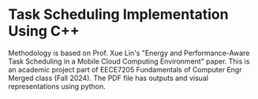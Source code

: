 # Task Scheduling Implementation Using C++
Methodology is based on Prof. Xue Lin's "Energy and Performance-Aware Task Scheduling in a Mobile Cloud Computing Environment" paper. This is an academic project part of EECE7205 Fundamentals of Computer Engr Merged class (Fall 2024).
The PDF file has outputs and visual representations using python.
